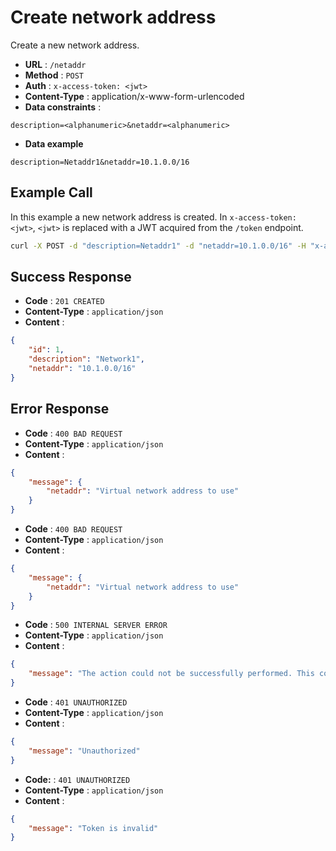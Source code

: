 # Create network address
Create a new network address.

- **URL** : `/netaddr`
- **Method** : `POST`
- **Auth** : `x-access-token: <jwt>`
- **Content-Type** : application/x-www-form-urlencoded
- **Data constraints** :

```
description=<alphanumeric>&netaddr=<alphanumeric>
```

- **Data example**

```
description=Netaddr1&netaddr=10.1.0.0/16
```

## Example Call
In this example a new network address is created. In `x-access-token: <jwt>`, `<jwt>` is replaced with a JWT acquired from the `/token` endpoint.

```sh
curl -X POST -d "description=Netaddr1" -d "netaddr=10.1.0.0/16" -H "x-access-token: eyJ0eXAiOiJKV1QiLCJhbGciOiJIUzI1NiJ9.eyJpZCI6MSwiZXhwIjoxNjE2ODQ2MTk5LjY2OTg4MTZ9.CMUrx135QNlUH0NsKO8rXg724dcQjhHPuPyptBwxP4U" http://wgmeshapi/api/netaddr
```

## Success Response
- **Code** : `201 CREATED`
- **Content-Type** : `application/json`
- **Content** :

```json
{
    "id": 1,
    "description": "Network1",
    "netaddr": "10.1.0.0/16"
}
```

## Error Response
- **Code** : `400 BAD REQUEST`
- **Content-Type** : `application/json`
- **Content** :

```json
{
    "message": {
        "netaddr": "Virtual network address to use"
    }
}
```

- **Code** : `400 BAD REQUEST`
- **Content-Type** : `application/json`
- **Content** :

```json
{
    "message": {
        "netaddr": "Virtual network address to use"
    }
}
```

- **Code** : `500 INTERNAL SERVER ERROR`
- **Content-Type** : `application/json`
- **Content** :

```json
{
    "message": "The action could not be successfully performed. This could be due to unique constraints in the database, or the database not being available."
}
```

- **Code** : `401 UNAUTHORIZED`
- **Content-Type** : `application/json`
- **Content** :

```json
{
    "message": "Unauthorized"
}
```

- **Code:** : `401 UNAUTHORIZED`
- **Content-Type** : `application/json`
- **Content** :

```json
{
    "message": "Token is invalid"
}
```
